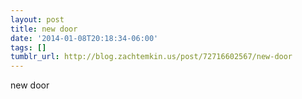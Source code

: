 ```yaml
---
layout: post
title: new door
date: '2014-01-08T20:18:34-06:00'
tags: []
tumblr_url: http://blog.zachtemkin.us/post/72716602567/new-door
---
```

new door
